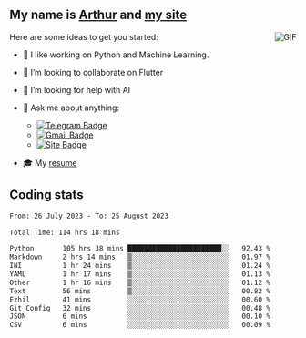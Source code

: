 
## My name is [Arthur](https://www.linkedin.com/in/arthur-novais-201420/) and [my site](https://arthurcn96.github.io/)

<!--
**Arthurcn96/Arthurcn96** is a ✨ _special_ ✨ repository because its `README.md` (this file) appears on your GitHub profile.
-->
<img align="right"  max-width="440" max-height="240" alt="GIF" src="https://raw.githubusercontent.com/Arthurcn96/Arthurcn96/master/helloThere.gif" />

Here are some ideas to get you started:

- 🤖 I like working on Python and Machine Learning.
- 👯 I’m looking to collaborate on Flutter
- 🤔 I’m looking for help with AI
- 💬 Ask me about anything:
    - [![Telegram Badge](https://img.shields.io/badge/-@Arthurcn9-0088cc?style=for-the-badge&logo=Telegram&logoColor=white)](https://t.me/Arthurcn9)
    - [![Gmail Badge](https://img.shields.io/badge/-@Arthurcn9-red?style=for-the-badge&logo=Gmail&logoColor=white)](mailto:Arthurcn96@gmail.com)
    - [![Site Badge](https://img.shields.io/badge/arthurcn96.github.io-informational?style=for-the-badge&logo=internetexplorer)](https://arthurcn96.github.io/)

- 🎓 My [resume](https://github.com/Arthurcn96/resume/blob/master/Resume_PT-BR.pdf)


## Coding stats
<!--START_SECTION:waka-->

```txt
From: 26 July 2023 - To: 25 August 2023

Total Time: 114 hrs 18 mins

Python       105 hrs 38 mins ███████████████████████░░   92.43 %
Markdown     2 hrs 14 mins   ▒░░░░░░░░░░░░░░░░░░░░░░░░   01.97 %
INI          1 hr 24 mins    ▒░░░░░░░░░░░░░░░░░░░░░░░░   01.24 %
YAML         1 hr 17 mins    ▒░░░░░░░░░░░░░░░░░░░░░░░░   01.13 %
Other        1 hr 16 mins    ▒░░░░░░░░░░░░░░░░░░░░░░░░   01.12 %
Text         56 mins         ▒░░░░░░░░░░░░░░░░░░░░░░░░   00.82 %
Ezhil        41 mins         ░░░░░░░░░░░░░░░░░░░░░░░░░   00.60 %
Git Config   32 mins         ░░░░░░░░░░░░░░░░░░░░░░░░░   00.48 %
JSON         6 mins          ░░░░░░░░░░░░░░░░░░░░░░░░░   00.10 %
CSV          6 mins          ░░░░░░░░░░░░░░░░░░░░░░░░░   00.09 %
```

<!--END_SECTION:waka-->
